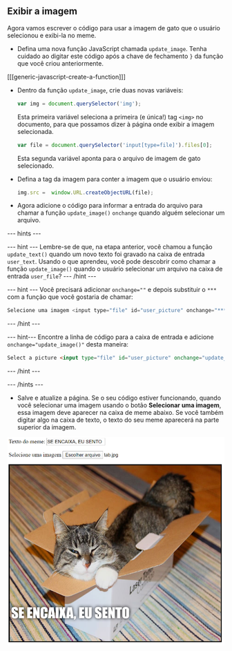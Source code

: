 ## Exibir a imagem

Agora vamos escrever o código para usar a imagem de gato que o usuário selecionou e exibi-la no meme.

- Defina uma nova função JavaScript chamada `update_image`. Tenha cuidado ao digitar este código após a chave de fechamento `}` da função que você criou anteriormente.

[[[generic-javascript-create-a-function]]]

- Dentro da função `update_image`, crie duas novas variáveis:

    ```javascript
    var img = document.querySelector('img');
    ```

    Esta primeira variável seleciona a primeira (e única!) tag `<img>` no documento, para que possamos dizer à página onde exibir a imagem selecionada.

    ```javascript
    var file = document.querySelector('input[type=file]').files[0];
    ```

    Esta segunda variável aponta para o arquivo de imagem de gato selecionado.

- Defina a tag da imagem para conter a imagem que o usuário enviou:

    ```javascript
    img.src =  window.URL.createObjectURL(file);
    ```

- Agora adicione o código para informar a entrada do arquivo para chamar a função `update_image()` `onchange` quando alguém selecionar um arquivo.

--- hints ---


--- hint --- Lembre-se de que, na etapa anterior, você chamou a função `update_text()` quando um novo texto foi gravado na caixa de entrada `user_text`. Usando o que aprendeu, você pode descobrir como chamar a função `update_image()` quando o usuário selecionar um arquivo na caixa de entrada `user_file`?
--- /hint ---


--- hint --- Você precisará adicionar `onchange=""` e depois substituir o `***` com a função que você gostaria de chamar:
```javascript
Selecione uma imagem <input type="file" id="user_picture" onchange="***">
```
--- /hint ---

--- hint--- Encontre a linha de código para a caixa de entrada e adicione `onchange="update_image()"` desta maneira:
```html
Select a picture <input type="file" id="user_picture" onchange="update_image()">
```

--- /hint ---

--- /hints ---

- Salve e atualize a página. Se o seu código estiver funcionando, quando você selecionar uma imagem usando o botão **Selecionar uma imagem**, essa imagem deve aparecer na caixa de meme abaixo. Se você também digitar algo na caixa de texto, o texto do seu meme aparecerá na parte superior da imagem.

![Meme finalizado](images/finished-meme.png)
